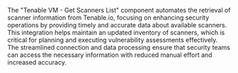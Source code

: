 The "Tenable VM - Get Scanners List" component automates the retrieval of scanner information from Tenable.io, focusing on enhancing security operations by providing timely and accurate data about available scanners. This integration helps maintain an updated inventory of scanners, which is critical for planning and executing vulnerability assessments effectively. The streamlined connection and data processing ensure that security teams can access the necessary information with reduced manual effort and increased accuracy.
